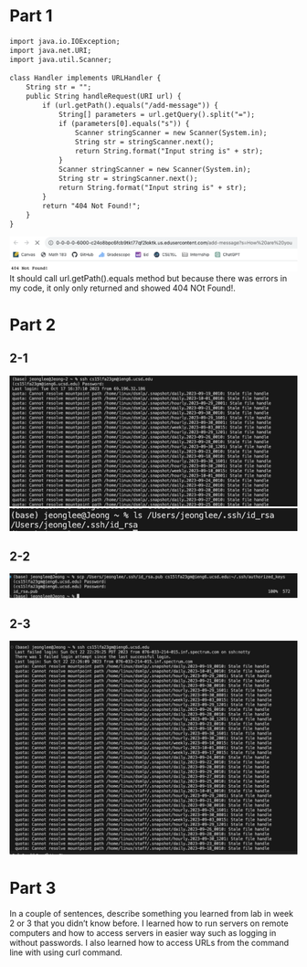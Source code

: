 # Part 1

```
import java.io.IOException;
import java.net.URI;
import java.util.Scanner;

class Handler implements URLHandler {
    String str = "";
    public String handleRequest(URI url) {
        if (url.getPath().equals("/add-message")) {
            String[] parameters = url.getQuery().split("=");
            if (parameters[0].equals("s")) {
                Scanner stringScanner = new Scanner(System.in);
                String str = stringScanner.next();
                return String.format("Input string is" + str);
            }
            Scanner stringScanner = new Scanner(System.in);
            String str = stringScanner.next();
            return String.format("Input string is" + str);
        }
        return "404 Not Found!";
    }
}
```

![Image](1-1.png)
It should call url.getPath().equals method but because there was errors in my code, it only only returned and showed 404 NOt Found!.

# Part 2
  ## 2-1
  ![Image](2-1.png)\
  ![Image](2-1-1.png)
  ## 2-2
  ![Image](2-2.png)
  ## 2-3
  ![Image](2-3.png)

# Part 3
In a couple of sentences, describe something you learned from lab in week 2 or 3 that you didn’t know before.
I learned how to run servers on remote computers and how to access servers in easier way such as logging in without passwords. I also learned how to access URLs from the command line with using curl command. 

